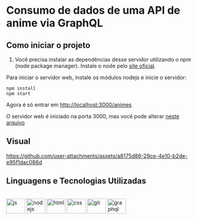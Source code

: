 # Consumo de dados de uma API de anime via GraphQL

## Como iniciar o projeto

1. Você precisa instalar as dependências desse servidor utilizando o npm (node package manager). Instale o node pelo [site oficial](https://nodejs.org/).

Para iniciar o servidor web, instale os módulos nodejs e inicie o servidor:

```
npm install  
npm start
```

Agora é só entrar em [http://localhost:3000/animes](http://localhost:3000/animes)

O servidor web é iniciado na porta 3000, mas você pode alterar [neste arquivo](/src/server.js)

## Visual
https://github.com/user-attachments/assets/a8175d86-29ce-4e10-b2de-e95f1dac086d



## Linguagens e Tecnologias Utilizadas
<div style="display: inline-block"><br>
<img width="50px" height="40" align="center" alt="js" src="https://cdn.jsdelivr.net/gh/devicons/devicon/icons/javascript/javascript-original.svg" />  
<img width="50px" height="40" align="center" alt="nodejs" src="https://cdn.jsdelivr.net/gh/devicons/devicon/icons/nodejs/nodejs-original.svg" />  
<img width="50px" height="40" align="center" alt="html" src="https://cdn.jsdelivr.net/gh/devicons/devicon/icons/css3/css3-original.svg" />  
<img width="50px" height="40" align="center" alt="css" src="https://cdn.jsdelivr.net/gh/devicons/devicon/icons/html5/html5-original.svg" />  
<img width="50px" height="40" align="center" alt="git" src="https://cdn.jsdelivr.net/gh/devicons/devicon/icons/git/git-original.svg" />
<img width="50px" height="40" align="center" alt="graphql" src="https://cdn.jsdelivr.net/gh/devicons/devicon/icons/graphql/graphql-plain.svg" />
</div>
